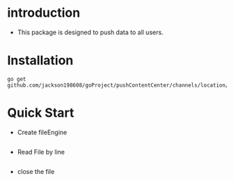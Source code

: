 # introduction
- This package is designed to push data to all users.

# Installation

	go get github.com/jackson198608/goProject/pushContentCenter/channels/location/allPersons 

# Quick Start

- Create fileEngine 

```Go
```

-  Read File by line 

```Go

```

- close the file
